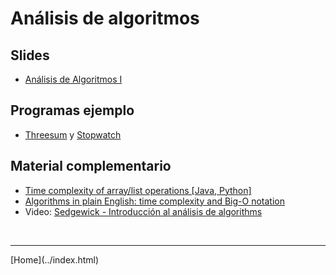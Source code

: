 # Análisis de algoritmos

## Slides

- [Análisis de Algoritmos I](../slides/03.1-AnalisisAlgoritmos-sem04.pdf)  

<!--
- [Análisis de Algoritmos II](../slides/03.2-AnalisisAlgoritmos-sem05.pdf)  
-->

## Programas ejemplo

- [Threesum](https://algs4.cs.princeton.edu/code/edu/princeton/cs/algs4/ThreeSum.java.html) y [Stopwatch](https://algs4.cs.princeton.edu/code/edu/princeton/cs/algs4/Stopwatch.java.html)
<!--
- [Medición del espacio](MedicionTamano.html)

## Ejercicios

- [Ejercicios de repaso 3](Ejercicios3.pdf)
-->


## Material complementario

- [Time complexity of array/list operations [Java, Python]](https://yourbasic.org/algorithms/time-complexity-arrays/)  
- [Algorithms in plain English: time complexity and Big-O notation](https://medium.freecodecamp.org/time-is-complex-but-priceless-f0abd015063c)
- Video: [Sedgewick - Introducción al análisis de algorithms](https://www.youtube.com/watch?v=NSoSLBPfoog&list=PLRdD1c6QbAqJn0606RlOR6T3yUqFWKwmX&index=8)

<!--
- [Big O Notation — Simply explained with illustrations and video](https://medium.freecodecamp.org/big-o-notation-simply-explained-with-illustrations-and-video-87d5a71c0174)
- [All you need to know about “Big O Notation” to crack your next coding interview](https://medium.freecodecamp.org/all-you-need-to-know-about-big-o-notation-to-crack-your-next-coding-interview-9d575e7eec4)
- Video: [Day 25 of Code: Running Time & Complexity!](https://www.youtube.com/watch?v=7UwDamuC-kU)
- Video: [Donald Knuth - Why I chose analysis of algorithms as a subject](https://www.youtube.com/watch?v=s04GGLoU4lQ)
- Video: [Sedgewick - Método analítico](https://www.youtube.com/watch?v=tJYBmtjsIkA&list=PLRdD1c6QbAqJn0606RlOR6T3yUqFWKwmX&index=9)
-->
<!--- []() -->
<!-- - []() -->
<!-- - []() -->



<BR>
<HR>
[Home](../index.html)
<BR>

